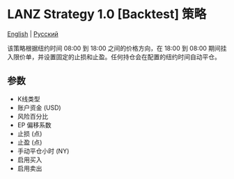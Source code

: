 # LANZ Strategy 1.0 [Backtest] 策略
[English](README.md) | [Русский](README_ru.md)

该策略根据纽约时间 08:00 到 18:00 之间的价格方向，在 18:00 到 08:00 期间挂入限价单，并设置固定的止损和止盈。任何持仓会在配置的纽约时间自动平仓。

## 参数
- K线类型
- 账户资金 (USD)
- 风险百分比
- EP 偏移系数
- 止损 (点)
- 止盈 (点)
- 手动平仓小时 (NY)
- 启用买入
- 启用卖出
